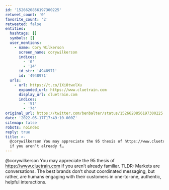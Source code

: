 ```yaml
---
id: '1526620856197300225'
retweet_count: '0'
favorite_count: '2'
retweeted: false
entities:
  hashtags: []
  symbols: []
  user_mentions:
    - name: Cory Wilkerson
      screen_name: corywilkerson
      indices:
        - '0'
        - '14'
      id_str: '4948971'
      id: '4948971'
  urls:
    - url: https://t.co/1Xi0twxlXu
      expanded_url: https://www.cluetrain.com
      display_url: cluetrain.com
      indices:
        - '51'
        - '74'
original_url: https://twitter.com/benbalter/status/1526620856197300225
date: '2022-05-17T17:49:10.000Z'
sitemap: false
robots: noindex
reply: true
title: >-
  @corywilkerson You may appreciate the 95 thesis of https://www.cluetrain.com
  if you aren’t already f…
---
```


@corywilkerson You may appreciate the 95 thesis of https://www.cluetrain.com if you aren’t already familiar. TLDR: Markets are conversations. The best brands don’t shout coordinated messaging, but rather, are humans engaging with their customers in one-to-one, authentic, helpful interactions.